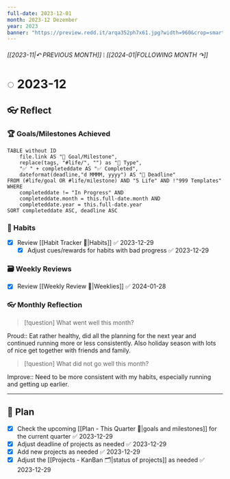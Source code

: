 ```yaml
---
full-date: 2023-12-01
month: 2023-12 Dezember
year: 2023
banner: "https://preview.redd.it/arqa352ph7x61.jpg?width=960&crop=smart&auto=webp&s=84f9245d607b029667d5bfc4abf36547fc6213de"
---
```


###### [[2023-11|↶ PREVIOUS MONTH]] ⁝ [[2024-01|FOLLOWING MONTH ↷]]
# ◌ 2023-12
## 👓 Reflect
### 🏆 Goals/Milestones Achieved
```dataview
TABLE without ID
	file.link AS "🏁 Goal/Milestone",
	replace(tags, "#life/", "") as "🎯 Type",
	"✅ " + completeddate AS "✅ Completed",
	dateformat(deadline,"d MMMM, yyyy") AS "📅 Deadline"
FROM (#life/goal OR #life/milestone) AND "5 Life" AND !"999 Templates"
WHERE 
	completeddate != "In Progress" AND
	completeddate.month = this.full-date.month AND
	completeddate.year = this.full-date.year
SORT completeddate ASC, deadline ASC
```

### 🔄 Habits
- [x] Review [[Habit Tracker 🔁|Habits]] ✅ 2023-12-29
	- [x] Adjust cues/rewards for habits with bad progress ✅ 2023-12-29

### 🗃️ Weekly Reviews
- [x] Review [[Weekly Review 📑|Weeklies]] ✅ 2024-01-28

### 👓 Monthly Reflection

>[!question] What went well this month?

Proud:: Eat rather healthy, did all the planning for the next year and continued running more or less consistently. Also holiday season with lots of nice get together with friends and family.

>[!question] What did not go well this month?

Improve:: Need to be more consistent with my habits, especially running and getting up earlier.

---
## 🔭 Plan
- [x] Check the upcoming [[Plan - This Quarter 🔭|goals and milestones]] for the current quarter ✅ 2023-12-29
- [x] Adjust deadline of projects as needed ✅ 2023-12-29
- [x] Add new projects as needed ✅ 2023-12-29
- [x] Adjust the [[Projects - KanBan 🗂️|status of projects]] as needed ✅ 2023-12-29
